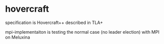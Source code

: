 # hovercraft

specification is Hovercraft++ described in TLA+

mpi-implementaiton is testing the normal case (no leader election) with MPI on Meluxina
